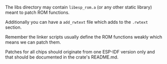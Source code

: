The libs directory may contain `libesp_rom.a` (or any other static library) meant to patch ROM functions.

Additionally you can have a `add_rwtext` file which adds to the `.rwtext` section.

Remember the linker scripts usually define the ROM functions weakly which means we can patch them.

Patches for all chips should originate from one ESP-IDF version only and that should be documented in the crate's README.md.

